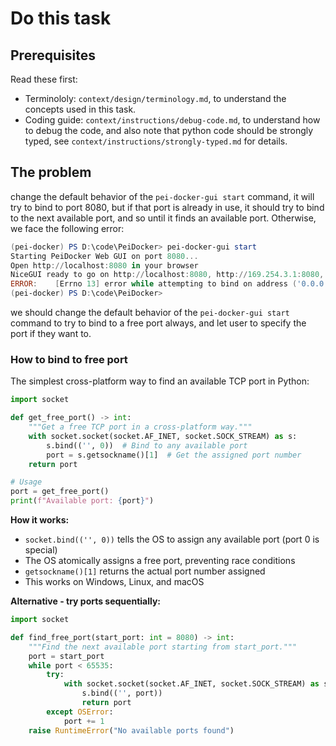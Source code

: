 # Do this task

## Prerequisites

Read these first:
- Terminololy: `context/design/terminology.md`, to understand the concepts used in this task.
- Coding guide: `context/instructions/debug-code.md`, to understand how to debug the code, and also note that python code should be strongly typed, see `context/instructions/strongly-typed.md` for details.

## The problem

change the default behavior of the `pei-docker-gui start` command, it will try to bind to port 8080, but if that port is already in use, it should try to bind to the next available port, and so until it finds an available port. Otherwise, we face the following error:

```powershell
(pei-docker) PS D:\code\PeiDocker> pei-docker-gui start                                                                                                                                                                   
Starting PeiDocker Web GUI on port 8080...
Open http://localhost:8080 in your browser
NiceGUI ready to go on http://localhost:8080, http://169.254.3.1:8080, http://169.254.81.66:8080, http://172.22.240.1:8080, http://192.168.0.95:8080, and http://198.18.0.1:8080
ERROR:    [Errno 13] error while attempting to bind on address ('0.0.0.0', 8080): [winerror 10013] an attempt was made to access a socket in a way forbidden by its access permissions
(pei-docker) PS D:\code\PeiDocker> 
```

we should change the default behavior of the `pei-docker-gui start` command to try to bind to a free port always, and let user to specify the port if they want to.

### How to bind to free port

The simplest cross-platform way to find an available TCP port in Python:

```python
import socket

def get_free_port() -> int:
    """Get a free TCP port in a cross-platform way."""
    with socket.socket(socket.AF_INET, socket.SOCK_STREAM) as s:
        s.bind(('', 0))  # Bind to any available port
        port = s.getsockname()[1]  # Get the assigned port number
    return port

# Usage
port = get_free_port()
print(f"Available port: {port}")
```

**How it works:**
- `socket.bind(('', 0))` tells the OS to assign any available port (port 0 is special)
- The OS atomically assigns a free port, preventing race conditions
- `getsockname()[1]` returns the actual port number assigned
- This works on Windows, Linux, and macOS

**Alternative - try ports sequentially:**
```python
import socket

def find_free_port(start_port: int = 8080) -> int:
    """Find the next available port starting from start_port."""
    port = start_port
    while port < 65535:
        try:
            with socket.socket(socket.AF_INET, socket.SOCK_STREAM) as s:
                s.bind(('', port))
                return port
        except OSError:
            port += 1
    raise RuntimeError("No available ports found")
```

